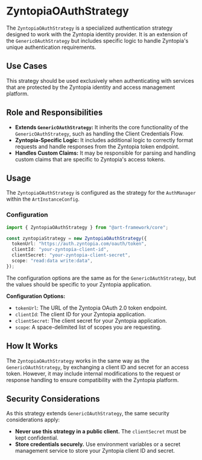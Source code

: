 # ZyntopiaOAuthStrategy

The `ZyntopiaOAuthStrategy` is a specialized authentication strategy designed to work with the Zyntopia identity provider. It is an extension of the `GenericOAuthStrategy` but includes specific logic to handle Zyntopia's unique authentication requirements.

## Use Cases

This strategy should be used exclusively when authenticating with services that are protected by the Zyntopia identity and access management platform.

## Role and Responsibilities

*   **Extends `GenericOAuthStrategy`:** It inherits the core functionality of the `GenericOAuthStrategy`, such as handling the Client Credentials Flow.
*   **Zyntopia-Specific Logic:** It includes additional logic to correctly format requests and handle responses from the Zyntopia token endpoint.
*   **Handles Custom Claims:** It may be responsible for parsing and handling custom claims that are specific to Zyntopia's access tokens.

## Usage

The `ZyntopiaOAuthStrategy` is configured as the strategy for the `AuthManager` within the `ArtInstanceConfig`.

### Configuration

```typescript
import { ZyntopiaOAuthStrategy } from "@art-framework/core";

const zyntopiaStrategy = new ZyntopiaOAuthStrategy({
  tokenUrl: "https://auth.zyntopia.com/oauth/token",
  clientId: "your-zyntopia-client-id",
  clientSecret: "your-zyntopia-client-secret",
  scope: "read:data write:data",
});
```

The configuration options are the same as for the `GenericOAuthStrategy`, but the values should be specific to your Zyntopia application.

**Configuration Options:**

*   `tokenUrl`: The URL of the Zyntopia OAuth 2.0 token endpoint.
*   `clientId`: The client ID for your Zyntopia application.
*   `clientSecret`: The client secret for your Zyntopia application.
*   `scope`: A space-delimited list of scopes you are requesting.

## How It Works

The `ZyntopiaOAuthStrategy` works in the same way as the `GenericOAuthStrategy`, by exchanging a client ID and secret for an access token. However, it may include internal modifications to the request or response handling to ensure compatibility with the Zyntopia platform.

## Security Considerations

As this strategy extends `GenericOAuthStrategy`, the same security considerations apply:

*   **Never use this strategy in a public client.** The `clientSecret` must be kept confidential.
*   **Store credentials securely.** Use environment variables or a secret management service to store your Zyntopia client ID and secret.